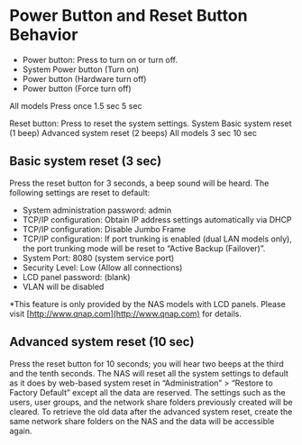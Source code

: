# Power Button and Reset Button Behavior

*  Power button: Press to turn on or turn off.
*  System	Power button (Turn on)
*  Power button (Hardware turn off)
*  Power button (Force turn off)

 All models	 Press once	1.5 sec	5 sec

 Reset button: Press to reset the system settings.
 System	Basic system reset 
 (1 beep)	Advanced system reset 
 (2 beeps)
 All models	3 sec	10 sec


## Basic system reset (3 sec)


 Press the reset button for 3 seconds, a beep sound will be heard. The following settings are reset to default:
* System administration password: admin
* TCP/IP configuration: Obtain IP address settings automatically via DHCP
* TCP/IP configuration: Disable Jumbo Frame
* TCP/IP configuration: If port trunking is enabled (dual LAN models only), the port trunking mode will be reset to “Active Backup (Failover)”.
* System Port: 8080 (system service port)
* Security Level: Low (Allow all connections)
* LCD panel password: (blank)
* VLAN will be disabled

*This feature is only provided by the NAS models with LCD panels. Please visit [http://www.qnap.com](http://www.qnap.com) for details.


## Advanced system reset (10 sec)
Press the reset button for 10 seconds; you will hear two beeps at the third and the tenth seconds. The NAS will reset all the system settings to default as it does by web-based system reset in “Administration” > “Restore to Factory Default” except all the data are reserved. The settings such as the users, user groups, and the network share folders previously created will be cleared. To retrieve the old data after the advanced system reset, create the same network share folders on the NAS and the data will be accessible again.


